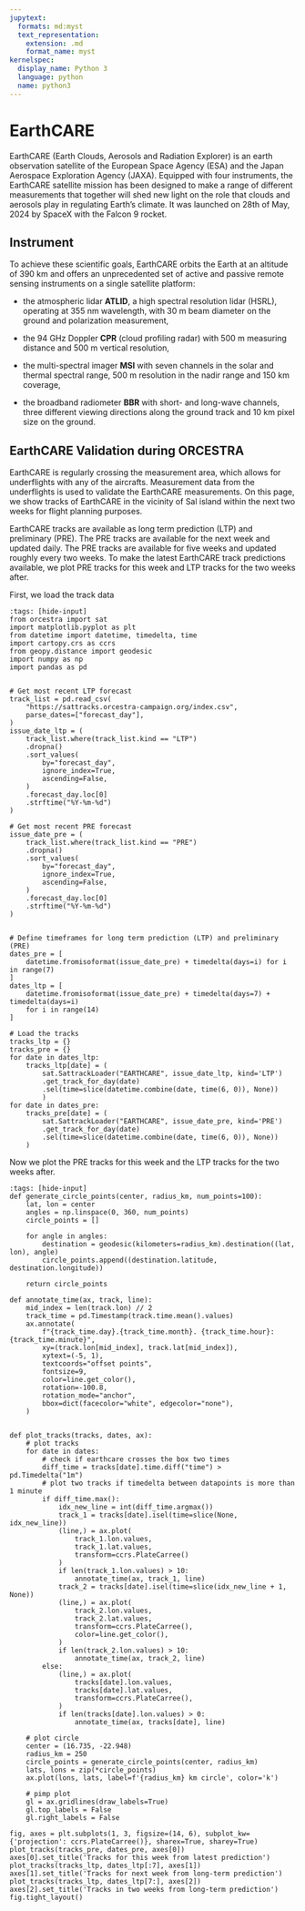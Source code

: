 ```yaml
---
jupytext:
  formats: md:myst
  text_representation:
    extension: .md
    format_name: myst
kernelspec:
  display_name: Python 3
  language: python
  name: python3
---
```


# EarthCARE


EarthCARE (Earth Clouds, Aerosols and Radiation Explorer) is an earth observation satellite of the European Space Agency (ESA) and the Japan Aerospace Exploration Agency (JAXA). Equipped with four instruments, the EarthCARE satellite mission has been designed to make a range of different measurements that together will shed new light on the role that clouds and aerosols play in regulating Earth’s climate. It was launched on 28th of May, 2024 by SpaceX with the Falcon 9 rocket.


## Instrument

To achieve these scientific goals, EarthCARE orbits the Earth at an altitude of 390 km and offers an unprecedented set of active and passive remote sensing instruments on a single satellite platform:

* the atmospheric lidar **ATLID**, a high spectral resolution lidar (HSRL), operating at 355 nm wavelength, with 30 m beam diameter on the ground and polarization measurement,
 
* the 94 GHz Doppler **CPR** (cloud profiling radar) with 500 m measuring distance and 500 m vertical resolution,
 
* the multi-spectral imager **MSI** with seven channels in the solar and thermal spectral range, 500 m resolution in the nadir range and 150 km coverage,
 
* the broadband radiometer **BBR** with short- and long-wave channels, three different viewing directions along the ground track and 10 km pixel size on the ground.

## EarthCARE Validation during ORCESTRA

EarthCARE is regularly crossing the measurement area, which allows for underflights with any of the aircrafts. Measurement data from the underflights is used to validate the EarthCARE measurements. On this page, we show tracks of EarthCARE in the vicinity of Sal island within the next two weeks for flight planning purposes. 

EarthCARE tracks are available as long term prediction (LTP) and preliminary (PRE). The PRE tracks are available for the next week and updated daily. The PRE tracks are available for five weeks and updated roughly every two weeks. To make the latest EarthCARE track predictions available, we plot PRE tracks for this week and LTP tracks for the two weeks after. 

First, we load the track data 
```{code-cell} python3
:tags: [hide-input]
from orcestra import sat
import matplotlib.pyplot as plt
from datetime import datetime, timedelta, time
import cartopy.crs as ccrs
from geopy.distance import geodesic
import numpy as np
import pandas as pd


# Get most recent LTP forecast
track_list = pd.read_csv(
    "https://sattracks.orcestra-campaign.org/index.csv",
    parse_dates=["forecast_day"],
)
issue_date_ltp = (
    track_list.where(track_list.kind == "LTP")
    .dropna()
    .sort_values(
        by="forecast_day",
        ignore_index=True,
        ascending=False,
    )
    .forecast_day.loc[0]
    .strftime("%Y-%m-%d")
)

# Get most recent PRE forecast
issue_date_pre = (
    track_list.where(track_list.kind == "PRE")
    .dropna()
    .sort_values(
        by="forecast_day",
        ignore_index=True,
        ascending=False,
    )
    .forecast_day.loc[0]
    .strftime("%Y-%m-%d")
)


# Define timeframes for long term prediction (LTP) and preliminary (PRE)
dates_pre = [
    datetime.fromisoformat(issue_date_pre) + timedelta(days=i) for i in range(7)
]
dates_ltp = [
    datetime.fromisoformat(issue_date_pre) + timedelta(days=7) + timedelta(days=i)
    for i in range(14)
]

# Load the tracks 
tracks_ltp = {}
tracks_pre = {}
for date in dates_ltp:
    tracks_ltp[date] = (
        sat.SattrackLoader("EARTHCARE", issue_date_ltp, kind='LTP')
        .get_track_for_day(date)
        .sel(time=slice(datetime.combine(date, time(6, 0)), None))
        )
for date in dates_pre:
    tracks_pre[date] = (
        sat.SattrackLoader("EARTHCARE", issue_date_pre, kind='PRE')
        .get_track_for_day(date)
        .sel(time=slice(datetime.combine(date, time(6, 0)), None))
    )
```
Now we plot the PRE tracks for this week and the LTP tracks for the two weeks after. 

```{code-cell} python3
:tags: [hide-input]
def generate_circle_points(center, radius_km, num_points=100):
    lat, lon = center
    angles = np.linspace(0, 360, num_points)
    circle_points = []

    for angle in angles:
        destination = geodesic(kilometers=radius_km).destination((lat, lon), angle)
        circle_points.append((destination.latitude, destination.longitude))

    return circle_points

def annotate_time(ax, track, line):
    mid_index = len(track.lon) // 2
    track_time = pd.Timestamp(track.time.mean().values)
    ax.annotate(
        f"{track_time.day}.{track_time.month}. {track_time.hour}:{track_time.minute}",
        xy=(track.lon[mid_index], track.lat[mid_index]),
        xytext=(-5, 1),
        textcoords="offset points",
        fontsize=9,
        color=line.get_color(),
        rotation=-100.8,
        rotation_mode="anchor",
        bbox=dict(facecolor="white", edgecolor="none"),
    )


def plot_tracks(tracks, dates, ax):
    # plot tracks
    for date in dates:
        # check if earthcare crosses the box two times
        diff_time = tracks[date].time.diff("time") > pd.Timedelta("1m")
        # plot two tracks if timedelta between datapoints is more than 1 minute
        if diff_time.max():
            idx_new_line = int(diff_time.argmax())
            track_1 = tracks[date].isel(time=slice(None, idx_new_line))
            (line,) = ax.plot(
                track_1.lon.values,
                track_1.lat.values,
                transform=ccrs.PlateCarree()
            )
            if len(track_1.lon.values) > 10:
                annotate_time(ax, track_1, line)
            track_2 = tracks[date].isel(time=slice(idx_new_line + 1, None))
            (line,) = ax.plot(
                track_2.lon.values,
                track_2.lat.values,
                transform=ccrs.PlateCarree(),
                color=line.get_color(),
            )
            if len(track_2.lon.values) > 10:
                annotate_time(ax, track_2, line)
        else:
            (line,) = ax.plot(
                tracks[date].lon.values,
                tracks[date].lat.values,
                transform=ccrs.PlateCarree(),
            )
            if len(tracks[date].lon.values) > 0:
                annotate_time(ax, tracks[date], line)

    # plot circle
    center = (16.735, -22.948) 
    radius_km = 250
    circle_points = generate_circle_points(center, radius_km)
    lats, lons = zip(*circle_points)
    ax.plot(lons, lats, label=f'{radius_km} km circle', color='k')

    # pimp plot
    gl = ax.gridlines(draw_labels=True)
    gl.top_labels = False
    gl.right_labels = False

fig, axes = plt.subplots(1, 3, figsize=(14, 6), subplot_kw={'projection': ccrs.PlateCarree()}, sharex=True, sharey=True)
plot_tracks(tracks_pre, dates_pre, axes[0])
axes[0].set_title('Tracks for this week from latest prediction')
plot_tracks(tracks_ltp, dates_ltp[:7], axes[1])
axes[1].set_title('Tracks for next week from long-term prediction')
plot_tracks(tracks_ltp, dates_ltp[7:], axes[2])
axes[2].set_title('Tracks in two weeks from long-term prediction')
fig.tight_layout()
```
